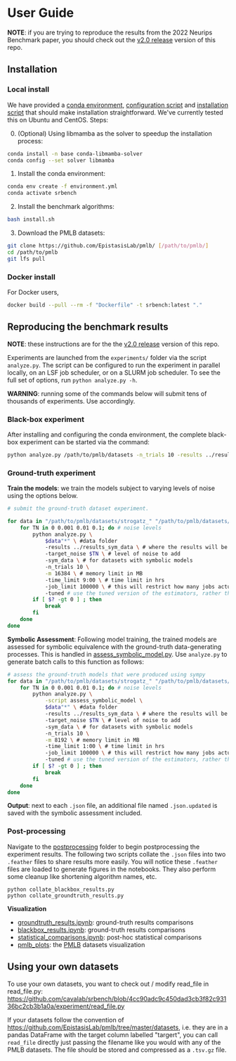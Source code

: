 # User Guide

**NOTE**: if you are trying to reproduce the results from the 2022 Neurips Benchmark paper, you 
should check out the [v2.0 release](https://github.com/cavalab/srbench/releases/tag/v2.0) version of this repo.  

## Installation

### Local install

We have provided a [conda environment](environment.yml), [configuration script](configure.sh) and [installation script](install.sh) that should make installation straightforward.
We've currently tested this on Ubuntu and CentOS. 
Steps:

0. (Optional) Using libmamba as the solver to speedup the installation process:

```bash
conda install -n base conda-libmamba-solver
conda config --set solver libmamba
```

1. Install the conda environment:

```bash
conda env create -f environment.yml
conda activate srbench
```

2. Install the benchmark algorithms:

```bash
bash install.sh
```

3. Download the PMLB datasets:

```bash
git clone https://github.com/EpistasisLab/pmlb/ [/path/to/pmlb/]
cd /path/to/pmlb
git lfs pull
```

### Docker install

For Docker users,
```bash
docker build --pull --rm -f "Dockerfile" -t srbench:latest "."
```

## Reproducing the benchmark results

**NOTE**: these instructions are for the the [v2.0 release](https://github.com/cavalab/srbench/releases/tag/v2.0) version of this repo.  

Experiments are launched from the `experiments/` folder via the script `analyze.py`.
The script can be configured to run the experiment in parallel locally, on an LSF job scheduler, or on a SLURM job scheduler. 
To see the full set of options, run `python analyze.py -h`. 

**WARNING**: running some of the commands below will submit tens of thousands of experiments. 
Use accordingly. 

### Black-box experiment
After installing and configuring the conda environment, the complete black-box experiment can be started via the command:

```bash
python analyze.py /path/to/pmlb/datasets -n_trials 10 -results ../results_blackbox -time_limit 48:00
```

### Ground-truth experiment

**Train the models**: we train the models subject to varying levels of noise using the options below. 

```bash
# submit the ground-truth dataset experiment. 

for data in "/path/to/pmlb/datasets/strogatz_" "/path/to/pmlb/datasets/feynman_" ; do # feynman and strogatz datasets
    for TN in 0 0.001 0.01 0.1; do # noise levels
        python analyze.py \
            $data"*" \ #data folder
            -results ../results_sym_data \ # where the results will be saved
            -target_noise $TN \ # level of noise to add
            -sym_data \ # for datasets with symbolic models
            -n_trials 10 \
            -m 16384 \ # memory limit in MB
            -time_limit 9:00 \ # time limit in hrs
            -job_limit 100000 \ # this will restrict how many jobs actually get submitted.
            -tuned # use the tuned version of the estimators, rather than performing hyperparameter tuning.
        if [ $? -gt 0 ] ; then
            break
        fi
    done
done
```

**Symbolic Assessment**: Following model training, the trained models are assessed for symbolic equivalence with the ground-truth data-generating processes. 
This is handled in [assess_symbolic_model.py](experiment/assess_symbolic_model.py). 
Use `analyze.py` to generate batch calls to this function as follows:

```bash
# assess the ground-truth models that were produced using sympy
for data in "/path/to/pmlb/datasets/strogatz_" "/path/to/pmlb/datasets/feynman_" ; do # feynman and strogatz datasets
    for TN in 0 0.001 0.01 0.1; do # noise levels
        python analyze.py \
            -script assess_symbolic_model \
            $data"*" \ #data folder
            -results ../results_sym_data \ # where the results will be saved
            -target_noise $TN \ # level of noise to add
            -sym_data \ # for datasets with symbolic models
            -n_trials 10 \
            -m 8192 \ # memory limit in MB
            -time_limit 1:00 \ # time limit in hrs
            -job_limit 100000 \ # this will restrict how many jobs actually get submitted.
            -tuned # use the tuned version of the estimators, rather than performing hyperparameter tuning.
        if [ $? -gt 0 ] ; then
            break
        fi
    done
done
```

**Output**: next to each `.json` file, an additional file named `.json.updated` is saved with the symbolic assessment included. 

### Post-processing

Navigate to the [postprocessing](postprocessing) folder to begin postprocessing the experiment results. 
The following two scripts collate the `.json` files into two `.feather` files to share results more easily. 
You will notice these `.feather` files are loaded to generate figures in the notebooks. 
They also perform some cleanup like shortening algorithm names, etc.

```
python collate_blackbox_results.py
python collate_groundtruth_results.py
```

**Visualization**

- [groundtruth_results.ipynb](postprocessing/groundtruth_results.ipynb): ground-truth results comparisons
- [blackbox_results.ipynb](postprocessing/blackbox_results.ipynb): ground-truth results comparisons
- [statistical_comparisons.ipynb](postprocessing/statistical_comparisons.ipynb): post-hoc statistical comparisons
- [pmlb_plots](postprocessing/pmlb_plots.ipynb): the [PMLB](https://github.com/EpistasisLab/pmlb) datasets visualization 


## Using your own datasets

To use your own datasets, you want to check out / modify read_file in read_file.py: https://github.com/cavalab/srbench/blob/4cc90adc9c450dad3cb3f82c93136bc2cb3b1a0a/experiment/read_file.py

If your datasets follow the convention of https://github.com/EpistasisLab/pmlb/tree/master/datasets, i.e. they are in a pandas DataFrame with the target column labelled "targert", you can call `read_file` directly just passing the filename like you would with any of the PMLB datasets. 
The file should be stored and compressed as a `.tsv.gz` file. 
